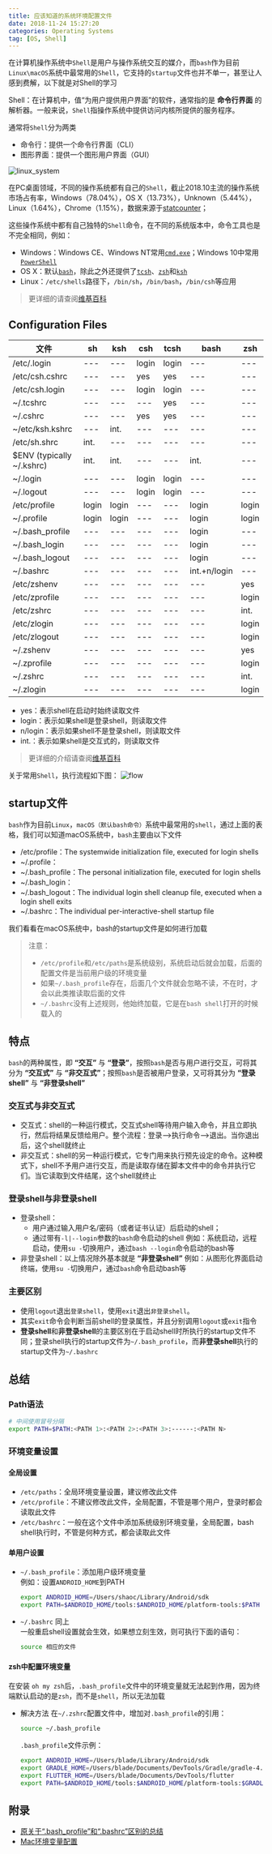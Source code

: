 ```yaml
---
title: 应该知道的系统环境配置文件
date: 2018-11-24 15:27:20
categories: Operating Systems
tag: [OS, Shell]
---
```


在计算机操作系统中`Shell`是用户与操作系统交互的媒介，而`bash`作为目前`Linux\macOS`系统中最常用的`Shell`，它支持的`startup`文件也并不单一，甚至让人感到费解，以下就是对Shell的学习

Shell：在计算机中，值“为用户提供用户界面”的软件，通常指的是 **命令行界面** 的解析器。一般来说，`Shell`指操作系统中提供访问内核所提供的服务程序。

通常将`Shell`分为两类
* 命令行：提供一个命令行界面（CLI）
* 图形界面：提供一个图形用户界面（GUI）

<!-- more -->

![linux_system](https://upload.wikimedia.org/wikipedia/commons/thumb/b/be/The_general_structure_of_a_Linux_system.jpeg/250px-The_general_structure_of_a_Linux_system.jpeg)

在PC桌面领域，不同的操作系统都有自己的`Shell`，截止2018.10主流的操作系统市场占有率，Windows（78.04%），OS X（13.73%），Unknown（5.44%），Linux（1.64%），Chrome（1.15%），数据来源于[statcounter](http://gs.statcounter.com/os-market-share/desktop/worldwide/#monthly-201710-201810)；

这些操作系统中都有自己独特的`Shell`命令，在不同的系统版本中，命令工具也是不完全相同，例如：
* Windows：Windows CE、Windows NT常用[`cmd.exe`](https://en.wikipedia.org/wiki/Cmd.exe)；Windows 10中常用[`PowerShell`](https://zh.wikipedia.org/wiki/Windows_PowerShell)
* OS X：默认[`bash`](https://zh.wikipedia.org/wiki/Bash)，除此之外还提供了[`tcsh`](https://zh.wikipedia.org/wiki/Tcsh)、[`zsh`](https://zh.wikipedia.org/wiki/Z_shell)和[`ksh`](https://zh.wikipedia.org/wiki/Korn_shell)
* Linux：`/etc/shells`路径下，`/bin/sh`，`/bin/bash`，`/bin/csh`等应用
> 更详细的请查阅[维基百科](https://zh.wikipedia.org/wiki/%E6%AE%BC%E5%B1%A4#%E5%91%BD%E4%BB%A4%E8%A1%8C%E7%95%8C%E9%9D%A2%EF%BC%88CLI%EF%BC%89%E6%AE%BC%E5%B1%A4)

## Configuration Files
|    文件    | sh | ksh | csh | tcsh | bash | zsh |
| --------- | --- | --- | --- | --- | --- | --- |
| /etc/.login               |  --- | --- | login | login | --- | --- |
| /etc/csh.cshrc            |  --- | --- | yes | yes | --- | --- |
| /etc/csh.login            |  --- | --- | login | login | --- | --- |
| ~/.tcshrc                 |  --- | --- | --- | yes | --- | --- |
| ~/.cshrc                  |  --- | --- | yes | yes | --- | --- |
| ~/etc/ksh.kshrc           |  --- | int. | --- | --- | --- | --- |
| /etc/sh.shrc              |  int. | --- | --- | --- | --- | --- |
| $ENV (typically ~/.kshrc) |  int. | int. | --- | --- | int. | --- |
| ~/.login                  |  --- | --- | login | login | --- | --- |
| ~/.logout                 |  --- | --- | login | login | --- | --- |
| /etc/profile              |  login | login | --- | --- | login | login |
| ~/.profile                |  login | login | --- | --- | login | login |
| ~/.bash_profile           |  --- | --- | --- | --- | login | --- |
| ~/.bash_login             |  --- | --- | --- | --- | login | --- |
| ~/.bash_logout            |  --- | --- | --- | --- | login | --- |
| ~/.bashrc                 |  --- | --- | --- | --- | int.+n/login | --- |
| /etc/zshenv               |  --- | --- | --- | --- | --- | yes |
| /etc/zprofile             |  --- | --- | --- | --- | --- | login |
| /etc/zshrc                |  --- | --- | --- | --- | --- | int. |
| /etc/zlogin               |  --- | --- | --- | --- | --- | login |
| /etc/zlogout              |  --- | --- | --- | --- | --- | login |
| ~/.zshenv                 |  --- | --- | --- | --- | --- | yes |
| ~/.zprofile               |  --- | --- | --- | --- | --- | login |
| ~/.zshrc                  |  --- | --- | --- | --- | --- | int. |
| ~/.zlogin                 |  --- | --- | --- | --- | --- | login |

* yes：表示shell在启动时始终读取文件
* login：表示如果shell是登录shell，则读取文件
* n/login：表示如果shell不是登录shell，则读取文件
* int.：表示如果shell是交互式的，则读取文件

>更详细的介绍请查阅[维基百科](https://en.wikipedia.org/wiki/Unix_shell#Configuration_files)

关于常用`Shell`，执行流程如下图：
![flow](https://res.cloudinary.com/incoder/image/upload/v1543141362/blog/flow.png)

## startup文件
`bash`作为目前`Linux`，`macOS（默认bash命令）`系统中最常用的`shell`，通过上面的表格，我们可以知道macOS系统中，`bash`主要由以下文件
* /etc/profile：The systemwide initialization file, executed for login shells
* ~/.profile：
* ~/.bash_profile：The personal initialization file, executed for login shells
* ~/.bash_login：
* ~/.bash_logout：The individual login shell cleanup file, executed when a login shell exits
* ~/.bashrc：The individual per-interactive-shell startup file

我们看看在macOS系统中，bash的startup文件是如何进行加载

>注意：
>* `/etc/profile`和`/etc/paths`是系统级别，系统启动后就会加载，后面的配置文件是当前用户级的环境变量
>* 如果`~/.bash_profile`存在，后面几个文件就会忽略不读，不在时，才会以此类推读取后面的文件
>* `~/.bashrc`没有上述规则，他始终加载，它是在`bash shell`打开的时候载入的

## 特点
`bash`的两种属性，即 **“交互”** 与 **“登录”**，按照`bash`是否与用户进行交互，可将其分为 **“交互式”** 与 **“非交互式”**；按照`bash`是否被用户登录，又可将其分为 **“登录shell”** 与 **“非登录shell”**

### 交互式与非交互式
* 交互式：shell的一种运行模式，交互式shell等待用户输入命令，并且立即执行，然后将结果反馈给用户。整个流程：登录——>执行命令——>退出。当你退出后，这个shell就终止
* 非交互式：shell的另一种运行模式，它专门用来执行预先设定的命令。这种模式下，shell不予用户进行交互，而是读取存储在脚本文件中的命令并执行它们。当它读取到文件结尾，这个shell就终止

### 登录shell与非登录shell
* 登录shell：
    * 用户通过输入用户名/密码（或者证书认证）后启动的shell；
    * 通过带有`-l|--login`参数的`bash`命令启动的shell
例如：系统启动，远程启动，使用`su -`切换用户，通过`bash --login`命令启动的bash等
* 非登录shell：以上情况除外基本就是 **“非登录shell”**
例如：从图形化界面启动终端，使用`su -`切换用户，通过`bash`命令启动bash等

### 主要区别
* 使用`logout`退出`登录shell`，使用`exit`退出`非登录shell`。
* 其实`exit`命令会判断当前shell的登录属性，并且分别调用`logout`或`exit`指令
* **登录shell**和**非登录shell**的主要区别在于启动shell时所执行的startup文件不同；登录shell执行的startup文件为`~/.bash_profile`，而**非登录shell**执行的startup文件为`~/.bashrc`

## 总结

### Path语法
```bash
# 中间使用冒号分隔
export PATH=$PATH:<PATH 1>:<PATH 2>:<PATH 3>:------:<PATH N>
```

### 环境变量设置

#### 全局设置
* `/etc/paths`：全局环境变量设置，建议修改此文件
* `/etc/profile`：不建议修改此文件，全局配置，不管是哪个用户，登录时都会读取此文件
* `/etc/bashrc`：一般在这个文件中添加系统级别环境变量，全局配置，bash shell执行时，不管是何种方式，都会读取此文件

#### 单用户设置
* `~/.bash_profile`：添加用户级环境变量  
例如：设置`ANDROID_HOME`到PATH
    ```bash
    export ANDROID_HOME=/Users/shaoc/Library/Android/sdk
    export PATH=$ANDROID_HOME/tools:$ANDROID_HOME/platform-tools:$PATH
    ```
* `~/.bashrc` 同上  
一般重启shell设置就会生效，如果想立刻生效，则可执行下面的语句：
    ```bash
    source 相应的文件
    ```

#### zsh中配置环境变量
在安装 `oh my zsh`后，`.bash_profile`文件中的环境变量就无法起到作用，因为终端默认启动的是`zsh`，而不是`shell`，所以无法加载

* 解决方法
在`~/.zshrc`配置文件中，增加对`.bash_profile`的引用：
    ```bash
    source ~/.bash_profile
    ```

    `.bash_profile`文件示例：  
    ```bash
    export ANDROID_HOME=/Users/blade/Library/Android/sdk
    export GRADLE_HOME=/Users/blade/Documents/DevTools/Gradle/gradle-4.6
    export FLUTTER_HOME=/Users/blade/Documents/DevTools/flutter
    export PATH=$ANDROID_HOME/tools:$ANDROID_HOME/platform-tools:$GRADLE_HOME/bin:$FLUTTER_HOME/bin:$PATH
    ```

## 附录
* [原关于“.bash_profile”和“.bashrc”区别的总结](https://blog.csdn.net/sch0120/article/details/70256318)
* [Mac环境变量配置](https://hao5743.github.io/2017/06/28/2017-06-28/)